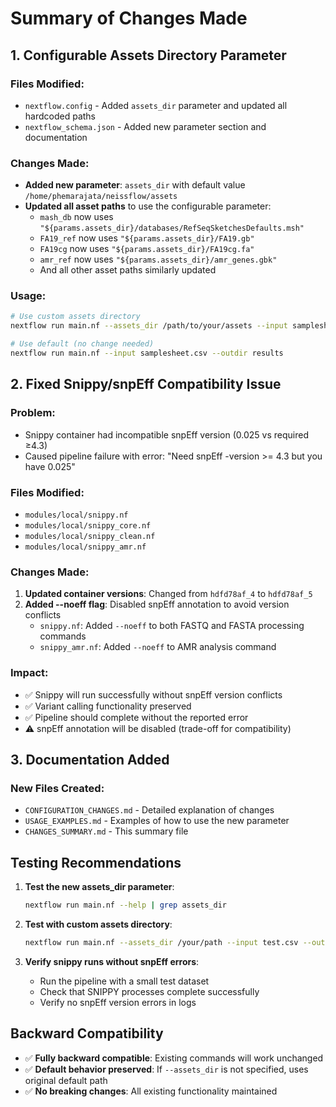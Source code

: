 # Summary of Changes Made

## 1. Configurable Assets Directory Parameter

### Files Modified:
- `nextflow.config` - Added `assets_dir` parameter and updated all hardcoded paths
- `nextflow_schema.json` - Added new parameter section and documentation

### Changes Made:
- **Added new parameter**: `assets_dir` with default value `/home/phemarajata/neissflow/assets`
- **Updated all asset paths** to use the configurable parameter:
  - `mash_db` now uses `"${params.assets_dir}/databases/RefSeqSketchesDefaults.msh"`
  - `FA19_ref` now uses `"${params.assets_dir}/FA19.gb"`
  - `FA19cg` now uses `"${params.assets_dir}/FA19cg.fa"`
  - `amr_ref` now uses `"${params.assets_dir}/amr_genes.gbk"`
  - And all other asset paths similarly updated

### Usage:
```bash
# Use custom assets directory
nextflow run main.nf --assets_dir /path/to/your/assets --input samplesheet.csv --outdir results

# Use default (no change needed)
nextflow run main.nf --input samplesheet.csv --outdir results
```

## 2. Fixed Snippy/snpEff Compatibility Issue

### Problem:
- Snippy container had incompatible snpEff version (0.025 vs required ≥4.3)
- Caused pipeline failure with error: "Need snpEff -version >= 4.3 but you have 0.025"

### Files Modified:
- `modules/local/snippy.nf`
- `modules/local/snippy_core.nf`
- `modules/local/snippy_clean.nf`
- `modules/local/snippy_amr.nf`

### Changes Made:
1. **Updated container versions**: Changed from `hdfd78af_4` to `hdfd78af_5`
2. **Added --noeff flag**: Disabled snpEff annotation to avoid version conflicts
   - `snippy.nf`: Added `--noeff` to both FASTQ and FASTA processing commands
   - `snippy_amr.nf`: Added `--noeff` to AMR analysis command

### Impact:
- ✅ Snippy will run successfully without snpEff version conflicts
- ✅ Variant calling functionality preserved
- ✅ Pipeline should complete without the reported error
- ⚠️ snpEff annotation will be disabled (trade-off for compatibility)

## 3. Documentation Added

### New Files Created:
- `CONFIGURATION_CHANGES.md` - Detailed explanation of changes
- `USAGE_EXAMPLES.md` - Examples of how to use the new parameter
- `CHANGES_SUMMARY.md` - This summary file

## Testing Recommendations

1. **Test the new assets_dir parameter**:
   ```bash
   nextflow run main.nf --help | grep assets_dir
   ```

2. **Test with custom assets directory**:
   ```bash
   nextflow run main.nf --assets_dir /your/path --input test.csv --outdir test_results
   ```

3. **Verify snippy runs without snpEff errors**:
   - Run the pipeline with a small test dataset
   - Check that SNIPPY processes complete successfully
   - Verify no snpEff version errors in logs

## Backward Compatibility

- ✅ **Fully backward compatible**: Existing commands will work unchanged
- ✅ **Default behavior preserved**: If `--assets_dir` is not specified, uses original default path
- ✅ **No breaking changes**: All existing functionality maintained